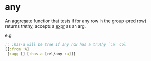 # any

An aggregate function that tests if for any row in the group (pred row) returns truthy, accepts a [expr](expr.md) as an arg.

e.g 

```clojure 
;; :has-a will be true if any row has a truthy `:a` col
[[:from :A]
 [:agg [] [:has-a [rel/any :a]]]
```